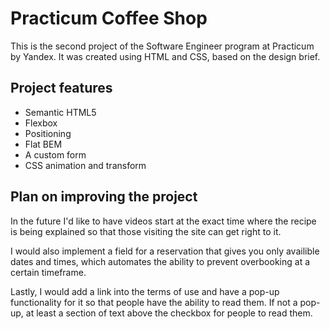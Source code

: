 # Practicum Coffee Shop

This is the second project of the Software Engineer program at Practicum by Yandex. It was created using HTML and CSS, based on the design brief.

## Project features

- Semantic HTML5
- Flexbox
- Positioning
- Flat BEM
- A custom form
- CSS animation and transform

## Plan on improving the project

In the future I'd like to have videos start at the exact time where the recipe is being explained so that those visiting the site can get right to it.

I would also implement a field for a reservation that gives you only availible dates and times, which automates the ability to prevent overbooking at a certain timeframe.

Lastly, I would add a link into the terms of use and have a pop-up functionality for it so that people have the ability to read them. If not a pop-up, at least a section of text above the checkbox for people to read them.

